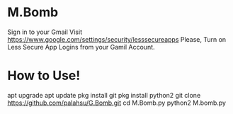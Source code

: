 # M.Bomb

Sign in to your Gmail
Visit https://www.google.com/settings/security/lesssecureapps
Please, Turn on Less Secure App Logins from your Gamil Account.

# How to Use!

apt upgrade
apt update
pkg install git
pkg install python2
git clone https://github.com/palahsu/G.Bomb.git
cd M.Bomb.py
python2 M.bomb.py
 

